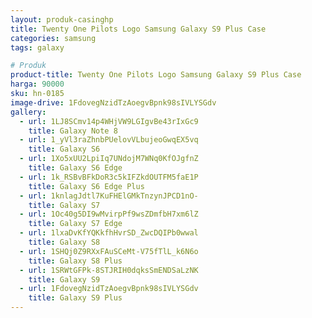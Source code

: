 ```yaml
---
layout: produk-casinghp
title: Twenty One Pilots Logo Samsung Galaxy S9 Plus Case
categories: samsung
tags: galaxy

# Produk
product-title: Twenty One Pilots Logo Samsung Galaxy S9 Plus Case
harga: 90000
sku: hn-0185
image-drive: 1FdovegNzidTzAoegvBpnk98sIVLYSGdv
gallery:
  - url: 1LJ8SCmv14p4WHjVW9LGIgvBe43rIxGc9
    title: Galaxy Note 8
  - url: 1_yVl3raZhnbPUelovVLbujeoGwqEX5vq
    title: Galaxy S6
  - url: 1Xo5xUU2LpiIq7UNdojM7WNq0KfOJgfnZ
    title: Galaxy S6 Edge
  - url: 1k_RSBvBFkDoR3c5kIFZkdOUTFM5faE1P
    title: Galaxy S6 Edge Plus
  - url: 1knlagJdtl7KuFHElGMkTnzynJPCD1nO-
    title: Galaxy S7
  - url: 1Oc40g5DI9wMvirpPf9wsZDmfbH7xm6lZ
    title: Galaxy S7 Edge
  - url: 1lxaDvKfYQKkfhHvrSD_ZwcDQIPb0wwal
    title: Galaxy S8
  - url: 1SHQj0Z9RXxFAuSCeMt-V75fTlL_k6N6o
    title: Galaxy S8 Plus
  - url: 1SRWtGFPk-8STJRIH0dqksSmENDSaLzNK
    title: Galaxy S9
  - url: 1FdovegNzidTzAoegvBpnk98sIVLYSGdv
    title: Galaxy S9 Plus
---
```

